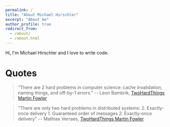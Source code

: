 ```yaml
---
permalink: /
title: "About Michael Hirschler"
excerpt: "About me"
author_profile: true
redirect_from:
  - /about/
  - /about.html
---
```


Hi, I'm Michael Hirschler and I love to write code.

Quotes
======

> "There are 2 hard problems in computer science: cache invalidation, naming things, and off-by-1 errors."
> -- Leon Bambrik, [TwoHardThings Martin Fowler](https://martinfowler.com/bliki/TwoHardThings.html)

> "There are only two hard problems in distributed systems: 2. Exactly-once delivery 1. Guaranteed order of messages 2. Exactly-once delivery"
> -- Mathias Verraes, [TwoHardThings Martin Fowler](https://martinfowler.com/bliki/TwoHardThings.html)
